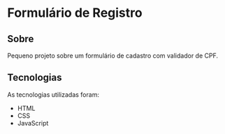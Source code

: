 # Formulário de Registro

## Sobre
Pequeno projeto sobre um formulário de cadastro com validador de CPF.

## Tecnologias

As tecnologias utilizadas foram:
- HTML
- CSS
- JavaScript

##
